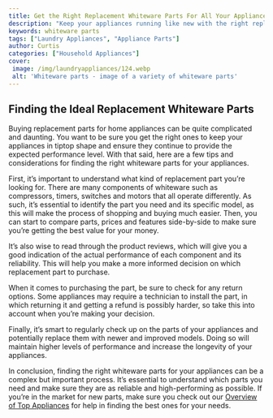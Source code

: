 ```yaml
---
title: Get the Right Replacement Whiteware Parts For All Your Appliances
description: "Keep your appliances running like new with the right replacement parts Find out what parts you need and where to get them to make sure repairs are easy and effective"
keywords: whiteware parts
tags: ["Laundry Appliances", "Appliance Parts"]
author: Curtis
categories: ["Household Appliances"]
cover: 
 image: /img/laundryappliances/124.webp
 alt: 'Whiteware parts - image of a variety of whiteware parts'
---
```

## Finding the Ideal Replacement Whiteware Parts

Buying replacement parts for home appliances can be quite complicated and daunting. You want to be sure you get the right ones to keep your appliances in tiptop shape and ensure they continue to provide the expected performance level. With that said, here are a few tips and considerations for finding the right whiteware parts for your appliances.

First, it’s important to understand what kind of replacement part you’re looking for. There are many components of whiteware such as compressors, timers, switches and motors that all operate differently. As such, it’s essential to identify the part you need and its specific model, as this will make the process of shopping and buying much easier. Then, you can start to compare parts, prices and features side-by-side to make sure you’re getting the best value for your money.

It’s also wise to read through the product reviews, which will give you a good indication of the actual performance of each component and its reliability. This will help you make a more informed decision on which replacement part to purchase.

When it comes to purchasing the part, be sure to check for any return options. Some appliances may require a technician to install the part, in which returning it and getting a refund is possibly harder, so take this into account when you’re making your decision.

Finally, it’s smart to regularly check up on the parts of your appliances and potentially replace them with newer and improved models. Doing so will maintain higher levels of performance and increase the longevity of your appliances.

In conclusion, finding the right whiteware parts for your appliances can be a complex but important process. It’s essential to understand which parts you need and make sure they are as reliable and high-performing as possible. If you’re in the market for new parts, make sure you check out our [Overview of Top Appliances](./pages/appliance-overview) for help in finding the best ones for your needs.
